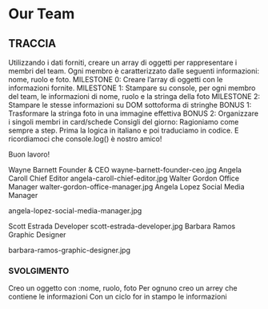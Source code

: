 # Our Team

## TRACCIA

Utilizzando i dati forniti, creare un array di oggetti per rappresentare i membri del team.
Ogni membro è caratterizzato dalle seguenti informazioni: nome, ruolo e foto.
MILESTONE 0:
Creare l’array di oggetti con le informazioni fornite.
MILESTONE 1:
Stampare su console, per ogni membro del team, le informazioni di nome, ruolo e la stringa della foto
MILESTONE 2:
Stampare le stesse informazioni su DOM sottoforma di stringhe
BONUS 1:
Trasformare la stringa foto in una immagine effettiva
BONUS 2:
Organizzare i singoli membri in card/schede
Consigli del giorno:
Ragioniamo come sempre a step.
Prima la logica in italiano e poi traduciamo in codice.
E ricordiamoci che console.log() è nostro amico!

Buon lavoro!

Wayne Barnett		Founder & CEO		wayne-barnett-founder-ceo.jpg
Angela Caroll		Chief Editor		angela-caroll-chief-editor.jpg
Walter Gordon		Office Manager		walter-gordon-office-manager.jpg
Angela Lopez		Social Media Manager 

angela-lopez-social-media-manager.jpg

Scott Estrada		Developer				scott-estrada-developer.jpg
Barbara Ramos		Graphic Designer		

barbara-ramos-graphic-designer.jpg

### SVOLGIMENTO

Creo un oggetto con :nome, ruolo, foto 
Per ognuno creo un arrey che contiene le informazioni
Con un ciclo for in stampo le informazioni